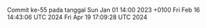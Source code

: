 Commit ke-55 pada tanggal Sun Jan 01 14:00 2023 +0100
Fri Feb 16 14:43:06 UTC 2024
Fri Apr 19 17:09:28 UTC 2024
